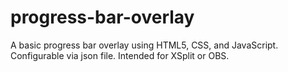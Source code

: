 # progress-bar-overlay
A basic progress bar overlay using HTML5, CSS, and JavaScript. Configurable via json file. Intended for XSplit or OBS.
